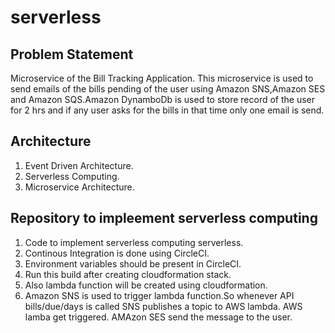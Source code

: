 # serverless
## Problem Statement
Microservice of the Bill Tracking Application. 
This microservice is used to send emails of the bills pending of the user using Amazon SNS,Amazon SES and Amazon SQS.Amazon DynamboDb is used to store record of the user for 2 hrs and if any user asks for the bills in that time only one email is send.

## Architecture
1. Event Driven Architecture.
2. Serverless Computing.
3. Microservice Architecture.

## Repository to impleement serverless computing
1. Code to implement serverless computing serverless.
2. Continous Integration is done using CircleCI.
3. Environment variables should be present in CircleCI.
4. Run this build after creating cloudformation stack.
5. Also lambda function will be created using cloudformation.
6. Amazon SNS is used to trigger lambda function.So whenever API bills/due/days is called SNS publishes a topic to AWS lambda. AWS lamba get triggered. AMAzon SES send the       message to the user.
